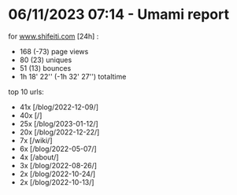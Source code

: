 # 06/11/2023 07:14 - Umami report
for www.shifeiti.com [24h] :

 - 168 (-73) page views
 - 80 (23) uniques
 - 51 (13) bounces
 - 1h 18' 22'' (-1h 32' 27'') totaltime


top 10 urls:
 - 41x [/blog/2022-12-09/]
 - 40x [/]
 - 25x [/blog/2023-01-12/]
 - 20x [/blog/2022-12-22/]
 - 7x [/wiki/]
 - 6x [/blog/2022-05-07/]
 - 4x [/about/]
 - 3x [/blog/2022-08-26/]
 - 2x [/blog/2022-10-24/]
 - 2x [/blog/2022-10-13/]


